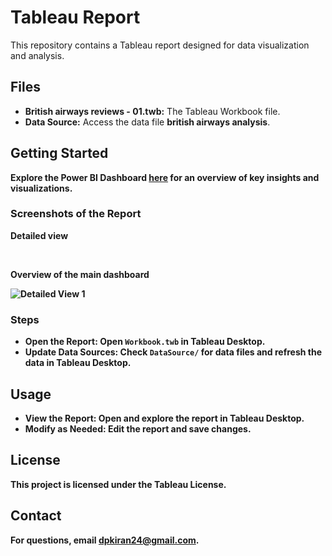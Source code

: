<h1>Tableau Report</h1>
<p>This repository contains a Tableau report designed for data visualization and analysis.</p>

<h2>Files</h2>
<ul>
    <li><strong>British airways reviews - 01.twb:</strong> The Tableau Workbook file.</li>
     <li><strong>Data Source:</strong> Access the data file <strong>british airways analysis</strong>.</li>

</ul>

<h2>Getting Started</h2>

<p><strong>Explore the Power BI Dashboard <a href="https://app.powerbi.com/links/36p6cf_PUC?ctid=71b778b1-0a13-4b09-bd42-94367e4d13a2&pbi_source=linkShare" target="_blank">here</a> for an overview of key insights and visualizations.</p>

<h3>Screenshots of the Report</h3>

<p><strong>Detailed view</strong></p>
<div class="images">
   
<!--     <img src="https://github.com/user-attachments/assets/2ec7943b-537f-4637-8cc6-9d533e901492" alt="Detailed View 2">
    <img src="https://github.com/user-attachments/assets/32734abf-f6e7-4fb0-9bf9-871d5615f8fa" alt="Detailed View 3"> -->
</div>
<br>
<p><strong>Overview of the main dashboard</strong></p>
<div class="images">
     <img src="https://github.com/user-attachments/assets/eb81b199-bb89-4962-82cb-37b934168a2a" alt="Detailed View 1">
</div>

<h3>Steps</h3>
<ul>
    <li><strong>Open the Report:</strong> Open <code>Workbook.twb</code> in Tableau Desktop.</li>
    <li><strong>Update Data Sources:</strong> Check <code>DataSource/</code> for data files and refresh the data in Tableau Desktop.</li>
</ul>

<h2>Usage</h2>
<ul>
    <li><strong>View the Report:</strong> Open and explore the report in Tableau Desktop.</li>
    <li><strong>Modify as Needed:</strong> Edit the report and save changes.</li>
</ul>

<div class="license">
    <h2>License</h2>
    <p>This project is licensed under the Tableau License.</p>
</div>

<div class="contact">
    <h2>Contact</h2>
    <p>For questions, email <a href="mailto:dpkiran24@gmail.com">dpkiran24@gmail.com</a>.</p>
</div>

